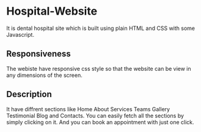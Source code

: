 # Hospital-Website
It is dental hospital site which is built using plain HTML and CSS with some Javascript.

## Responsiveness
The webiste have responsive css style so that the website can be view in any dimensions of the screen.

## Description
It have diffrent sections like Home About Services Teams Gallery Testimonial Blog and Contacts.
You can easily fetch all the sections by simply clicking on it. 
And you can book an appointment with just one click.

